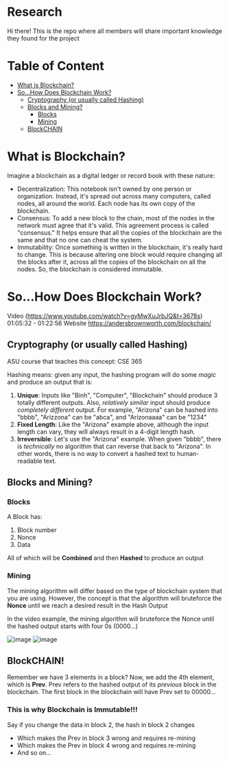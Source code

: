 # Research
Hi there! This is the repo where all members will share important knowledge they found for the project

# Table of Content
- [What is Blockchain?](#what-is-blockchain)
- [So...How Does Blockchain Work?](#sohow-does-blockchain-work-)
  - [Cryptography (or usually called Hashing)](#cryptography-or-usually-called-hashing)
  - [Blocks and Mining?](#blocks-and-mining)
    - [Blocks](#blocks)
    - [Mining](#mining)
  - [BlockCHAIN](#blockchain)

# What is Blockchain?
Imagine a blockchain as a digital ledger or record book with these nature:
  - Decentralization: This notebook isn't owned by one person or organization. Instead, it's spread out across many computers, called nodes, all around the world. Each node has its own copy of the blockchain.
  - Consensus: To add a new block to the chain, most of the nodes in the network must agree that it's valid. This agreement process is called "consensus." It helps ensure that all the copies of the blockchain are the same and that no one can cheat the system.
  - Immutability: Once something is written in the blockchain, it's really hard to change. This is because altering one block would require changing all the blocks after it, across all the copies of the blockchain on all the nodes. So, the blockchain is considered immutable.

# So...How Does Blockchain Work?
Video (https://www.youtube.com/watch?v=gyMwXuJrbJQ&t=3678s) 01:05:32 - 01:22:56 
Website https://andersbrownworth.com/blockchain/

## Cryptography (or usually called Hashing)
ASU course that teaches this concept: CSE 365

Hashing means: given any input, the hashing program will do some _magic_ and produce an output that is:
  1. **Unique**: Inputs like "Binh", "Computer", "Blockchain" should produce 3 totally different outputs. Also, _relatively similar_ input should produce _completely different_ output. For example, "Arizona" can be hashed into "bbbb", "Arizzona" can be "abca", and "Arizonaaaa" can be "1234"
  2. **Fixed Length**: Like the "Arizona" example above, although the input length can vary, they will always result in a 4-digit length hash.
  3. **Irreversible**: Let's use the "Arizona" example. When given "bbbb", there is _technically_ no algorithm that can reverse that back to "Arizona". In other words, there is no way to convert a hashed text to human-readable text.

## Blocks and Mining?
### Blocks
A Block has:
  1. Block number
  2. Nonce
  3. Data

All of which will be **Combined** and then **Hashed** to produce an output

### Mining
The mining algorithm will differ based on the type of blockchain system that you are using. However, the concept is that the algorithm will bruteforce the **Nonce** until we reach a desired result in the Hash Output

In the video example, the mining algorithm will bruteforce the Nonce until the hashed output starts with four 0s (0000...)

![image](https://github.com/Honeywell-UAM-Data-Management/research/assets/67848975/b43c7cfa-2211-4fcf-a3da-a4048ad7fe59)
![image](https://github.com/Honeywell-UAM-Data-Management/research/assets/67848975/2e1f69c6-8fca-4d47-9b31-9fe59690bb37)

## BlockCHAIN!
Remember we have 3 elements in a block? Now, we add the 4th element, which is **Prev**.
Prev refers to the hashed output of its _previous_ block in the blockchain. 
The first block in the blockchain will have Prev set to 00000...

### This is why Blockchain is Immutable!!!
Say if you change the data in block 2, the hash in block 2 changes
  - Which makes the Prev in block 3 wrong and requires re-mining
  - Which makes the Prev in block 4 wrong and requires re-mining
  - And so on...
